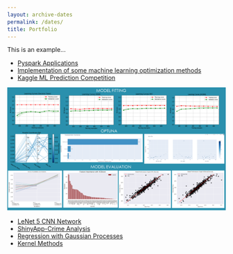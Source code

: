 ```yaml
---
layout: archive-dates
permalink: /dates/
title: Portfolio
---
```


This is an example...

- [Pyspark Applications](/Notebooks/PySpark_Applications.md)
- [Implementation of some machine learning optimization methods](/Notebooks/Optimization.md)
- [Kaggle ML Prediction Competition](/Notebooks/Kaggle_Comp.html)

<img src="/images/ml_image.png?raw=true"/>

- [LeNet 5 CNN Network](/Notebooks/LeNet5_CNN.html)
- [ShinyApp-Crime Analysis](https://l6l43h-belce.shinyapps.io/crime_analysis/)
- [Regression with Gaussian Processes](/Notebooks/GPs.md)
- [Kernel Methods](/Notebooks/kernels.html)


